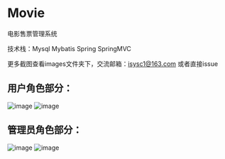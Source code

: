 # Movie

电影售票管理系统

技术栈：Mysql Mybatis Spring SpringMVC

更多截图查看images文件夹下，交流邮箱：isysc1@163.com 或者直接issue

## 用户角色部分：
![image](https://github.com/isysc1/Movie/blob/master/images/用户角色/Snipaste_2020-02-16_15-33-51.png)
![image](https://github.com/isysc1/Movie/blob/master/images/用户角色/Snipaste_2020-02-16_15-34-27.png)

## 管理员角色部分：
![image](https://github.com/isysc1/Movie/blob/master/images/管理员角色/影院信息增删改查.png)
![image](https://github.com/isysc1/Movie/blob/master/images/管理员角色/新闻公告增删改查.png)

